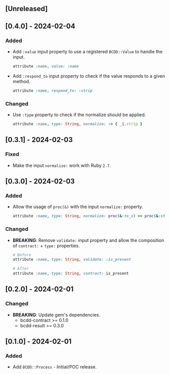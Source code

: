 ## [Unreleased]

## [0.4.0] - 2024-02-04

### Added

- Add `:value` input property to use a registered `BCDD::Value` to handle the input.
  ```ruby
  attribute :name, value: :name
  ```

- Add `:respond_to` input property to check if the value responds to a given method.
  ```ruby
  attribute :name, respond_to: :strip
  ```

### Changed

- Use `:type` property to check if the normalize should be applied.
  ```ruby
  attribute :name, type: String, normalize: -> { _1.strip }
  ```

## [0.3.1] - 2024-02-03

### Fixed

- Make the input `normalize:` work with Ruby `2.7`.

## [0.3.0] - 2024-02-03

### Added

- Allow the usage of `proc(&)` with the input `normalize:` property.
  ```ruby
  attribute :name, type: String, normalize: proc(&:to_s) >> proc(&:strip)
  ```

### Changed

- **BREAKING**: Remove `validate:` input property and allow the composition of `contract:` + `type:` properties.
  ```ruby
  # Before
  attribute :name, type: String, validate: :is_present

  # After
  attribute :name, type: String, contract: is_present
  ```

## [0.2.0] - 2024-02-01

### Changed

- **BREAKING**: Update gem's dependencies.
  - bcdd-contract >= 0.1.0
  - bcdd-result >= 0.3.0

## [0.1.0] - 2024-02-01

### Added

- Add `BCDD::Process` - Initial/POC release.
